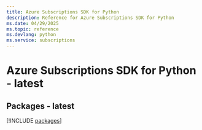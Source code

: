 ```yaml
---
title: Azure Subscriptions SDK for Python
description: Reference for Azure Subscriptions SDK for Python
ms.date: 04/29/2025
ms.topic: reference
ms.devlang: python
ms.service: subscriptions
---
```

# Azure Subscriptions SDK for Python - latest
## Packages - latest
[!INCLUDE [packages](subscriptions-index.md)]